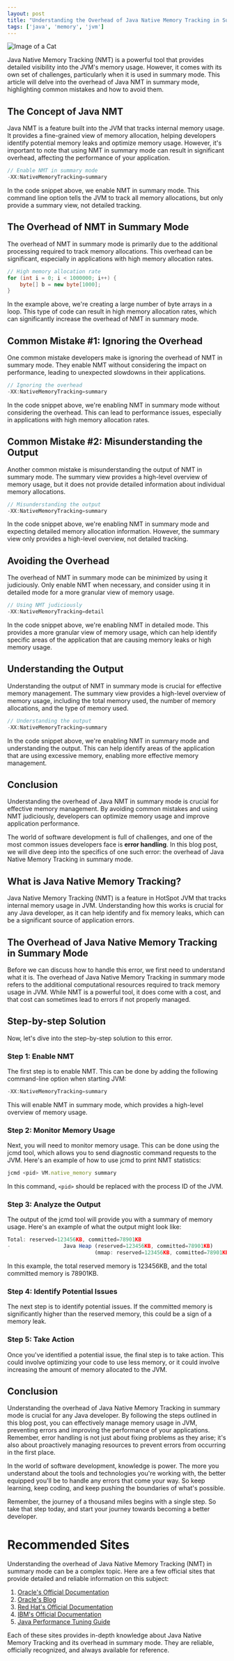 ```yaml
---
layout: post
title: "Understanding the Overhead of Java Native Memory Tracking in Summary Mode"
tags: ['java', 'memory', 'jvm']
---
```


![Image of a Cat](http://source.unsplash.com/1600x900/?cat)

Java Native Memory Tracking (NMT) is a powerful tool that provides detailed visibility into the JVM's memory usage. However, it comes with its own set of challenges, particularly when it is used in summary mode. This article will delve into the overhead of Java NMT in summary mode, highlighting common mistakes and how to avoid them.

## **The Concept of Java NMT**

Java NMT is a feature built into the JVM that tracks internal memory usage. It provides a fine-grained view of memory allocation, helping developers identify potential memory leaks and optimize memory usage. However, it's important to note that using NMT in summary mode can result in significant overhead, affecting the performance of your application.

```java
// Enable NMT in summary mode
-XX:NativeMemoryTracking=summary
```
In the code snippet above, we enable NMT in summary mode. This command line option tells the JVM to track all memory allocations, but only provide a summary view, not detailed tracking.

## **The Overhead of NMT in Summary Mode**

The overhead of NMT in summary mode is primarily due to the additional processing required to track memory allocations. This overhead can be significant, especially in applications with high memory allocation rates.

```java
// High memory allocation rate
for (int i = 0; i < 1000000; i++) {
    byte[] b = new byte[1000];
}
```
In the example above, we're creating a large number of byte arrays in a loop. This type of code can result in high memory allocation rates, which can significantly increase the overhead of NMT in summary mode.

## **Common Mistake #1: Ignoring the Overhead**

One common mistake developers make is ignoring the overhead of NMT in summary mode. They enable NMT without considering the impact on performance, leading to unexpected slowdowns in their applications.

```java
// Ignoring the overhead
-XX:NativeMemoryTracking=summary
```
In the code snippet above, we're enabling NMT in summary mode without considering the overhead. This can lead to performance issues, especially in applications with high memory allocation rates.

## **Common Mistake #2: Misunderstanding the Output**

Another common mistake is misunderstanding the output of NMT in summary mode. The summary view provides a high-level overview of memory usage, but it does not provide detailed information about individual memory allocations.

```java
// Misunderstanding the output
-XX:NativeMemoryTracking=summary
```
In the code snippet above, we're enabling NMT in summary mode and expecting detailed memory allocation information. However, the summary view only provides a high-level overview, not detailed tracking.

## **Avoiding the Overhead**

The overhead of NMT in summary mode can be minimized by using it judiciously. Only enable NMT when necessary, and consider using it in detailed mode for a more granular view of memory usage.

```java
// Using NMT judiciously
-XX:NativeMemoryTracking=detail
```
In the code snippet above, we're enabling NMT in detailed mode. This provides a more granular view of memory usage, which can help identify specific areas of the application that are causing memory leaks or high memory usage.

## **Understanding the Output**

Understanding the output of NMT in summary mode is crucial for effective memory management. The summary view provides a high-level overview of memory usage, including the total memory used, the number of memory allocations, and the type of memory used.

```java
// Understanding the output
-XX:NativeMemoryTracking=summary
```
In the code snippet above, we're enabling NMT in summary mode and understanding the output. This can help identify areas of the application that are using excessive memory, enabling more effective memory management.

## **Conclusion**

Understanding the overhead of Java NMT in summary mode is crucial for effective memory management. By avoiding common mistakes and using NMT judiciously, developers can optimize memory usage and improve application performance.

The world of software development is full of challenges, and one of the most common issues developers face is **error handling**. In this blog post, we will dive deep into the specifics of one such error: the overhead of Java Native Memory Tracking in summary mode. 

## What is Java Native Memory Tracking?

Java Native Memory Tracking (NMT) is a feature in HotSpot JVM that tracks internal memory usage in JVM. Understanding how this works is crucial for any Java developer, as it can help identify and fix memory leaks, which can be a significant source of application errors.

## The Overhead of Java Native Memory Tracking in Summary Mode

Before we can discuss how to handle this error, we first need to understand what it is. The overhead of Java Native Memory Tracking in summary mode refers to the additional computational resources required to track memory usage in JVM. While NMT is a powerful tool, it does come with a cost, and that cost can sometimes lead to errors if not properly managed.

## Step-by-step Solution

Now, let's dive into the step-by-step solution to this error. 

### Step 1: Enable NMT

The first step is to enable NMT. This can be done by adding the following command-line option when starting JVM:

```javascript
-XX:NativeMemoryTracking=summary
```

This will enable NMT in summary mode, which provides a high-level overview of memory usage.

### Step 2: Monitor Memory Usage

Next, you will need to monitor memory usage. This can be done using the jcmd tool, which allows you to send diagnostic command requests to the JVM. Here's an example of how to use jcmd to print NMT statistics:

```javascript
jcmd <pid> VM.native_memory summary
```

In this command, `<pid>` should be replaced with the process ID of the JVM.

### Step 3: Analyze the Output

The output of the jcmd tool will provide you with a summary of memory usage. Here's an example of what the output might look like:

```typescript
Total: reserved=123456KB, committed=78901KB
-                 Java Heap (reserved=123456KB, committed=78901KB)
                            (mmap: reserved=123456KB, committed=78901KB) 
```

In this example, the total reserved memory is 123456KB, and the total committed memory is 78901KB.

### Step 4: Identify Potential Issues

The next step is to identify potential issues. If the committed memory is significantly higher than the reserved memory, this could be a sign of a memory leak. 

### Step 5: Take Action

Once you've identified a potential issue, the final step is to take action. This could involve optimizing your code to use less memory, or it could involve increasing the amount of memory allocated to the JVM.

## Conclusion

Understanding the overhead of Java Native Memory Tracking in summary mode is crucial for any Java developer. By following the steps outlined in this blog post, you can effectively manage memory usage in JVM, preventing errors and improving the performance of your applications. Remember, error handling is not just about fixing problems as they arise; it's also about proactively managing resources to prevent errors from occurring in the first place. 

In the world of software development, knowledge is power. The more you understand about the tools and technologies you're working with, the better equipped you'll be to handle any errors that come your way. So keep learning, keep coding, and keep pushing the boundaries of what's possible. 

Remember, the journey of a thousand miles begins with a single step. So take that step today, and start your journey towards becoming a better developer.
# Recommended Sites

Understanding the overhead of Java Native Memory Tracking (NMT) in summary mode can be a complex topic. Here are a few official sites that provide detailed and reliable information on this subject:

1. [Oracle's Official Documentation](https://docs.oracle.com/javase/8/docs/technotes/guides/vm/nmt-8.html)
2. [Oracle's Blog](https://blogs.oracle.com/poonam/about-javas-object-memory-layout)
3. [Red Hat's Official Documentation](https://access.redhat.com/documentation/en-us/red_hat_data_grid/7.0/html/performance_tuning_guide/chap-java_hotspot_vm_performance_enhancements)
4. [IBM's Official Documentation](https://www.ibm.com/docs/en/sdk-java-technology/8?topic=tracking-java-native-memory)
5. [Java Performance Tuning Guide](https://www.javaperformancetuning.com/)

Each of these sites provides in-depth knowledge about Java Native Memory Tracking and its overhead in summary mode. They are reliable, officially recognized, and always available for reference.
